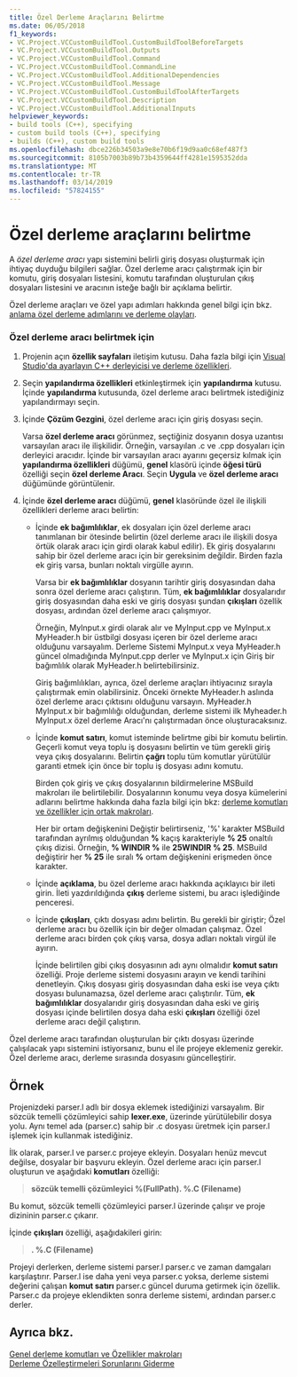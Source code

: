 ```yaml
---
title: Özel Derleme Araçlarını Belirtme
ms.date: 06/05/2018
f1_keywords:
- VC.Project.VCCustomBuildTool.CustomBuildToolBeforeTargets
- VC.Project.VCCustomBuildTool.Outputs
- VC.Project.VCCustomBuildTool.Command
- VC.Project.VCCustomBuildTool.CommandLine
- VC.Project.VCCustomBuildTool.AdditionalDependencies
- VC.Project.VCCustomBuildTool.Message
- VC.Project.VCCustomBuildTool.CustomBuildToolAfterTargets
- VC.Project.VCCustomBuildTool.Description
- VC.Project.VCCustomBuildTool.AdditionalInputs
helpviewer_keywords:
- build tools (C++), specifying
- custom build tools (C++), specifying
- builds (C++), custom build tools
ms.openlocfilehash: dbce226b34503a9e8e70b6f19d9aa0c68ef487f3
ms.sourcegitcommit: 8105b7003b89b73b4359644ff4281e1595352dda
ms.translationtype: MT
ms.contentlocale: tr-TR
ms.lasthandoff: 03/14/2019
ms.locfileid: "57824155"
---
```

# <a name="specify-custom-build-tools"></a>Özel derleme araçlarını belirtme

A *özel derleme aracı* yapı sistemini belirli giriş dosyası oluşturmak için ihtiyaç duyduğu bilgileri sağlar. Özel derleme aracı çalıştırmak için bir komutu, giriş dosyaları listesini, komutu tarafından oluşturulan çıkış dosyaları listesini ve aracının isteğe bağlı bir açıklama belirtir.

Özel derleme araçları ve özel yapı adımları hakkında genel bilgi için bkz. [anlama özel derleme adımlarını ve derleme olayları](understanding-custom-build-steps-and-build-events.md).

### <a name="to-specify-a-custom-build-tool"></a>Özel derleme aracı belirtmek için

1. Projenin açın **özellik sayfaları** iletişim kutusu. Daha fazla bilgi için [Visual Studio'da ayarlayın C++ derleyicisi ve derleme özellikleri](working-with-project-properties.md).

1. Seçin **yapılandırma özellikleri** etkinleştirmek için **yapılandırma** kutusu. İçinde **yapılandırma** kutusunda, özel derleme aracı belirtmek istediğiniz yapılandırmayı seçin.

1. İçinde **Çözüm Gezgini**, özel derleme aracı için giriş dosyası seçin.

   Varsa **özel derleme aracı** görünmez, seçtiğiniz dosyanın dosya uzantısı varsayılan aracı ile ilişkilidir. Örneğin, varsayılan .c ve .cpp dosyaları için derleyici aracıdır. İçinde bir varsayılan aracı ayarını geçersiz kılmak için **yapılandırma özellikleri** düğümü, **genel** klasörü içinde **öğesi türü** özelliği seçin **özel derleme Aracı**. Seçin **Uygula** ve **özel derleme aracı** düğümünde görüntülenir.

1. İçinde **özel derleme aracı** düğümü, **genel** klasöründe özel ile ilişkili özellikleri derleme aracı belirtin:

   - İçinde **ek bağımlılıklar**, ek dosyaları için özel derleme aracı tanımlanan bir ötesinde belirtin (özel derleme aracı ile ilişkili dosya örtük olarak aracı için girdi olarak kabul edilir). Ek giriş dosyalarını sahip bir özel derleme aracı için bir gereksinim değildir. Birden fazla ek giriş varsa, bunları noktalı virgülle ayırın.

      Varsa bir **ek bağımlılıklar** dosyanın tarihtir giriş dosyasından daha sonra özel derleme aracı çalıştırın. Tüm, **ek bağımlılıklar** dosyalarıdır giriş dosyasından daha eski ve giriş dosyası şundan **çıkışları** özellik dosyası, ardından özel derleme aracı çalışmıyor.

      Örneğin, MyInput.x girdi olarak alır ve MyInput.cpp ve MyInput.x MyHeader.h bir üstbilgi dosyası içeren bir özel derleme aracı olduğunu varsayalım. Derleme Sistemi MyInput.x veya MyHeader.h güncel olmadığında MyInput.cpp derler ve MyInput.x için Giriş bir bağımlılık olarak MyHeader.h belirtebilirsiniz.

      Giriş bağımlılıkları, ayrıca, özel derleme araçları ihtiyacınız sırayla çalıştırmak emin olabilirsiniz. Önceki örnekte MyHeader.h aslında özel derleme aracı çıktısını olduğunu varsayın. MyHeader.h MyInput.x bir bağımlılığı olduğundan, derleme sistemi ilk Myheader.h MyInput.x özel derleme Aracı'nı çalıştırmadan önce oluşturacaksınız.

   - İçinde **komut satırı**, komut isteminde belirtme gibi bir komutu belirtin. Geçerli komut veya toplu iş dosyasını belirtin ve tüm gerekli giriş veya çıkış dosyalarını. Belirtin **çağrı** toplu tüm komutlar yürütülür garanti etmek için önce bir toplu iş dosyası adını komutu.

      Birden çok giriş ve çıkış dosyalarının bildirmelerine MSBuild makroları ile belirtilebilir. Dosyalarının konumu veya dosya kümelerini adlarını belirtme hakkında daha fazla bilgi için bkz: [derleme komutları ve özellikler için ortak makroları](reference/common-macros-for-build-commands-and-properties.md).

      Her bir ortam değişkenini Değiştir belirtirseniz, '%' karakter MSBuild tarafından ayrılmış olduğundan **%** kaçış karakteriyle **% 25** onaltılı çıkış dizisi. Örneğin, **% WINDIR %** ile **25WINDIR % 25**. MSBuild değiştirir her **% 25** ile sıralı **%** ortam değişkenini erişmeden önce karakter.

   - İçinde **açıklama**, bu özel derleme aracı hakkında açıklayıcı bir ileti girin. İleti yazdırıldığında **çıkış** derleme sistemi, bu aracı işlediğinde penceresi.

   - İçinde **çıkışları**, çıktı dosyası adını belirtin. Bu gerekli bir giriştir; Özel derleme aracı bu özellik için bir değer olmadan çalışmaz. Özel derleme aracı birden çok çıkış varsa, dosya adları noktalı virgül ile ayırın.

      İçinde belirtilen gibi çıkış dosyasının adı aynı olmalıdır **komut satırı** özelliği. Proje derleme sistemi dosyasını arayın ve kendi tarihini denetleyin. Çıkış dosyası giriş dosyasından daha eski ise veya çıktı dosyası bulunamazsa, özel derleme aracı çalıştırılır. Tüm, **ek bağımlılıklar** dosyalarıdır giriş dosyasından daha eski ve giriş dosyası içinde belirtilen dosya daha eski **çıkışları** özelliği özel derleme aracı değil çalıştırın.

Özel derleme aracı tarafından oluşturulan bir çıktı dosyası üzerinde çalışılacak yapı sistemini istiyorsanız, bunu el ile projeye eklemeniz gerekir. Özel derleme aracı, derleme sırasında dosyasını güncelleştirir.

## <a name="example"></a>Örnek

Projenizdeki parser.l adlı bir dosya eklemek istediğinizi varsayalım. Bir sözcük temelli çözümleyici sahip **lexer.exe**, üzerinde yürütülebilir dosya yolu. Aynı temel ada (parser.c) sahip bir .c dosyası üretmek için parser.l işlemek için kullanmak istediğiniz.

İlk olarak, parser.l ve parser.c projeye ekleyin. Dosyaları henüz mevcut değilse, dosyalar bir başvuru ekleyin. Özel derleme aracı için parser.l oluşturun ve aşağıdaki **komutları** özelliği:

> **sözcük temelli çözümleyici %(FullPath). \%.C (Filename)**

Bu komut, sözcük temelli çözümleyici parser.l üzerinde çalışır ve proje dizininin parser.c çıkarır.

İçinde **çıkışları** özelliği, aşağıdakileri girin:

> **. \%.C (Filename)**

Projeyi derlerken, derleme sistemi parser.l parser.c ve zaman damgaları karşılaştırır. Parser.l ise daha yeni veya parser.c yoksa, derleme sistemi değerini çalışan **komut satırı** parser.c güncel duruma getirmek için özellik. Parser.c da projeye eklendikten sonra derleme sistemi, ardından parser.c derler.

## <a name="see-also"></a>Ayrıca bkz.

[Genel derleme komutları ve Özellikler makroları](reference/common-macros-for-build-commands-and-properties.md)<br>
[Derleme Özelleştirmeleri Sorunlarını Giderme](troubleshooting-build-customizations.md)
